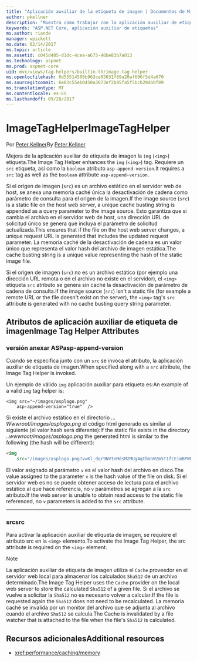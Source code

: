 ```yaml
---
title: "Aplicación auxiliar de la etiqueta de imagen | Documentos de Microsoft"
author: pkellner
description: "Muestra cómo trabajar con la aplicación auxiliar de etiqueta de imagen"
keywords: "ASP.NET Core, aplicación auxiliar de etiquetas"
ms.author: riande
manager: wpickett
ms.date: 02/14/2017
ms.topic: article
ms.assetid: c045d485-d1dc-4cea-a675-46be83b7a013
ms.technology: aspnet
ms.prod: aspnet-core
uid: mvc/views/tag-helpers/builtin-th/image-tag-helper
ms.openlocfilehash: 0d55514508b963ce05031f89a20af696f5d4a670
ms.sourcegitcommit: 6e83c55eb0450a3073ef2b95fa5f5bcb20dbbf89
ms.translationtype: MT
ms.contentlocale: es-ES
ms.lasthandoff: 09/28/2017
---
```

# <a name="imagetaghelper"></a><span data-ttu-id="c5780-104">ImageTagHelper</span><span class="sxs-lookup"><span data-stu-id="c5780-104">ImageTagHelper</span></span>

<span data-ttu-id="c5780-105">Por [Peter Kellner](http://peterkellner.net)</span><span class="sxs-lookup"><span data-stu-id="c5780-105">By [Peter Kellner](http://peterkellner.net)</span></span> 

<span data-ttu-id="c5780-106">Mejora de la aplicación auxiliar de etiqueta de imagen la `img` (`<img>`) etiqueta.</span><span class="sxs-lookup"><span data-stu-id="c5780-106">The Image Tag Helper enhances the `img` (`<img>`) tag.</span></span> <span data-ttu-id="c5780-107">Requiere un `src` etiqueta, así como la `boolean` atributo `asp-append-version`.</span><span class="sxs-lookup"><span data-stu-id="c5780-107">It requires a `src` tag as well as the `boolean` attribute `asp-append-version`.</span></span>

<span data-ttu-id="c5780-108">Si el origen de imagen (`src`) es un archivo estático en el servidor web de host, se anexa una memoria caché única la desactivación de cadena como parámetro de consulta para el origen de la imagen.</span><span class="sxs-lookup"><span data-stu-id="c5780-108">If the image source (`src`) is a static file on the host web server, a unique cache busting string is appended as a query parameter to the image source.</span></span> <span data-ttu-id="c5780-109">Esto garantiza que si cambia el archivo en el servidor web de host, una dirección URL de solicitud único se genera que incluya el parámetro de solicitud actualizada.</span><span class="sxs-lookup"><span data-stu-id="c5780-109">This ensures that if the file on the host web server changes, a unique request URL is generated that includes the updated request parameter.</span></span> <span data-ttu-id="c5780-110">La memoria caché de la desactivación de cadena es un valor único que representa el valor hash del archivo de imagen estática.</span><span class="sxs-lookup"><span data-stu-id="c5780-110">The cache busting string is a unique value representing the hash of the static image file.</span></span>

<span data-ttu-id="c5780-111">Si el origen de imagen (`src`) no es un archivo estático (por ejemplo una dirección URL remota o en el archivo no existe en el servidor), el `<img>` etiqueta `src` atributo se genera sin caché la desactivación de parámetro de cadena de consulta.</span><span class="sxs-lookup"><span data-stu-id="c5780-111">If the image source (`src`) isn't a static file (for example a remote URL or the file doesn't exist on the server), the `<img>` tag's `src` attribute is generated with no cache busting query string parameter.</span></span>

## <a name="image-tag-helper-attributes"></a><span data-ttu-id="c5780-112">Atributos de aplicación auxiliar de etiqueta de imagen</span><span class="sxs-lookup"><span data-stu-id="c5780-112">Image Tag Helper Attributes</span></span>


### <a name="asp-append-version"></a><span data-ttu-id="c5780-113">versión anexar ASP</span><span class="sxs-lookup"><span data-stu-id="c5780-113">asp-append-version</span></span>

<span data-ttu-id="c5780-114">Cuando se especifica junto con un `src` se invoca el atributo, la aplicación auxiliar de etiqueta de imagen.</span><span class="sxs-lookup"><span data-stu-id="c5780-114">When specified along with a `src` attribute, the Image Tag Helper is invoked.</span></span>

<span data-ttu-id="c5780-115">Un ejemplo de válido `img` aplicación auxiliar para etiqueta es:</span><span class="sxs-lookup"><span data-stu-id="c5780-115">An example of a valid `img` tag helper is:</span></span>

```cshtml
<img src="~/images/asplogo.png" 
    asp-append-version="true"  />
```

<span data-ttu-id="c5780-116">Si existe el archivo estático en el directorio *... Wwwroot/images/asplogo.png* el código html generado es similar al siguiente (el valor hash será diferente):</span><span class="sxs-lookup"><span data-stu-id="c5780-116">If the static file exists in the directory *..wwwroot/images/asplogo.png* the generated html is similar to the following (the hash will be different):</span></span>

```html
<img 
    src="/images/asplogo.png?v=Kl_dqr9NVtnMdsM2MUg4qthUnWZm5T1fCEimBPWDNgM"/>
```

<span data-ttu-id="c5780-117">El valor asignado al parámetro `v` es el valor hash del archivo en disco.</span><span class="sxs-lookup"><span data-stu-id="c5780-117">The value assigned to the parameter `v` is the hash value of the file on disk.</span></span> <span data-ttu-id="c5780-118">Si el servidor web es no se puede obtener acceso de lectura para el archivo estático al que hace referencia, no `v` parámetros se agregan a la `src` atributo.</span><span class="sxs-lookup"><span data-stu-id="c5780-118">If the web server is unable to obtain read access to the static file referenced,  no `v` parameters is added to the `src` attribute.</span></span>

- - -

### <a name="src"></a><span data-ttu-id="c5780-119">src</span><span class="sxs-lookup"><span data-stu-id="c5780-119">src</span></span>

<span data-ttu-id="c5780-120">Para activar la aplicación auxiliar de etiqueta de imagen, se requiere el atributo src en la `<img>` elemento.</span><span class="sxs-lookup"><span data-stu-id="c5780-120">To activate the Image Tag Helper, the src attribute is required on the `<img>` element.</span></span> 

> [!NOTE]
> <span data-ttu-id="c5780-121">La aplicación auxiliar de etiqueta de imagen utiliza el `Cache` proveedor en el servidor web local para almacenar los calculados `Sha512` de un archivo determinado.</span><span class="sxs-lookup"><span data-stu-id="c5780-121">The Image Tag Helper uses the `Cache` provider on the local web server to store the calculated `Sha512` of a given file.</span></span> <span data-ttu-id="c5780-122">Si el archivo se vuelve a solicitar la `Sha512` no es necesario volver a calcular.</span><span class="sxs-lookup"><span data-stu-id="c5780-122">If the file is requested again the `Sha512` does not need to be recalculated.</span></span> <span data-ttu-id="c5780-123">La memoria caché se invalida por un monitor del archivo que se adjunta al archivo cuando el archivo `Sha512` se calcula.</span><span class="sxs-lookup"><span data-stu-id="c5780-123">The Cache is invalidated by a file watcher that is attached to the file when the file's `Sha512` is calculated.</span></span>

## <a name="additional-resources"></a><span data-ttu-id="c5780-124">Recursos adicionales</span><span class="sxs-lookup"><span data-stu-id="c5780-124">Additional resources</span></span>

* <xref:performance/caching/memory>
